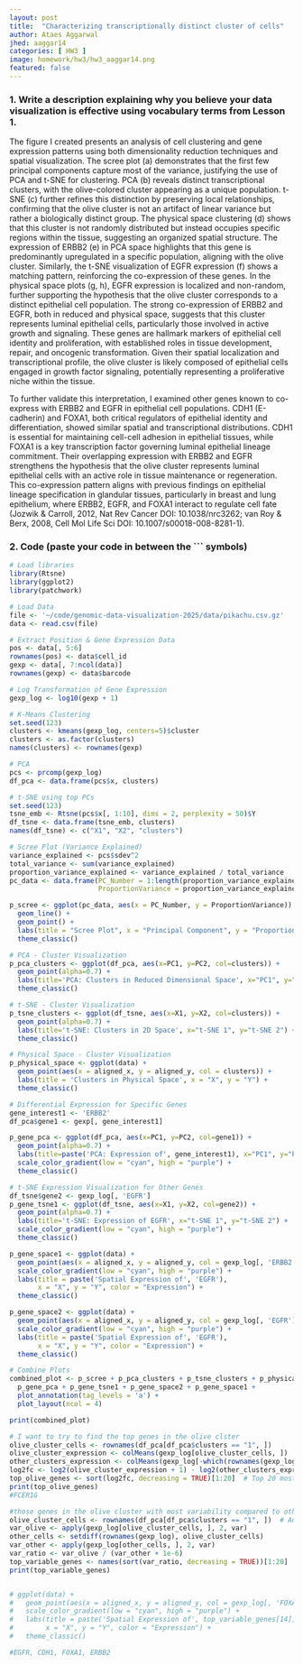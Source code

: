 ```yaml
---
layout: post
title:  "Characterizing transcriptionally distinct cluster of cells"
author: Ataes Aggarwal
jhed: aaggar14
categories: [ HW3 ]
image: homework/hw3/hw3_aaggar14.png
featured: false
---
```


### 1. Write a description explaining why you believe your data visualization is effective using vocabulary terms from Lesson 1. 

The figure I created presents an analysis of cell clustering and gene expression patterns using both dimensionality reduction techniques and spatial visualization. The scree plot (a) demonstrates that the first few principal components capture most of the variance, justifying the use of PCA and t-SNE for clustering. PCA (b) reveals distinct transcriptional clusters, with the olive-colored cluster appearing as a unique population. t-SNE (c) further refines this distinction by preserving local relationships, confirming that the olive cluster is not an artifact of linear variance but rather a biologically distinct group. The physical space clustering (d) shows that this cluster is not randomly distributed but instead occupies specific regions within the tissue, suggesting an organized spatial structure. The expression of ERBB2 (e) in PCA space highlights that this gene is predominantly upregulated in a specific population, aligning with the olive cluster. Similarly, the t-SNE visualization of EGFR expression (f) shows a matching pattern, reinforcing the co-expression of these genes. In the physical space plots (g, h), EGFR expression is localized and non-random, further supporting the hypothesis that the olive cluster corresponds to a distinct epithelial cell population. The strong co-expression of ERBB2 and EGFR, both in reduced and physical space, suggests that this cluster represents luminal epithelial cells, particularly those involved in active growth and signaling. These genes are hallmark markers of epithelial cell identity and proliferation, with established roles in tissue development, repair, and oncogenic transformation. Given their spatial localization and transcriptional profile, the olive cluster is likely composed of epithelial cells engaged in growth factor signaling, potentially representing a proliferative niche within the tissue.

To further validate this interpretation, I examined other genes known to co-express with ERBB2 and EGFR in epithelial cell populations. CDH1 (E-cadherin) and FOXA1, both critical regulators of epithelial identity and differentiation, showed similar spatial and transcriptional distributions. CDH1 is essential for maintaining cell-cell adhesion in epithelial tissues, while FOXA1 is a key transcription factor governing luminal epithelial lineage commitment. Their overlapping expression with ERBB2 and EGFR strengthens the hypothesis that the olive cluster represents luminal epithelial cells with an active role in tissue maintenance or regeneration. This co-expression pattern aligns with previous findings on epithelial lineage specification in glandular tissues, particularly in breast and lung epithelium, where ERBB2, EGFR, and FOXA1 interact to regulate cell fate (Jozwik & Carroll, 2012, Nat Rev Cancer DOI: 10.1038/nrc3262; van Roy & Berx, 2008, Cell Mol Life Sci DOI: 10.1007/s00018-008-8281-1).

### 2. Code (paste your code in between the ``` symbols)

```r
# Load libraries
library(Rtsne)
library(ggplot2)
library(patchwork)

# Load Data
file <- '~/code/genomic-data-visualization-2025/data/pikachu.csv.gz'
data <- read.csv(file)

# Extract Position & Gene Expression Data
pos <- data[, 5:6]
rownames(pos) <- data$cell_id
gexp <- data[, 7:ncol(data)]
rownames(gexp) <- data$barcode

# Log Transformation of Gene Expression
gexp_log <- log10(gexp + 1)

# K-Means Clustering
set.seed(123)
clusters <- kmeans(gexp_log, centers=5)$cluster
clusters <- as.factor(clusters)
names(clusters) <- rownames(gexp)

# PCA
pcs <- prcomp(gexp_log)
df_pca <- data.frame(pcs$x, clusters)

# t-SNE using top PCs
set.seed(123)
tsne_emb <- Rtsne(pcs$x[, 1:10], dims = 2, perplexity = 50)$Y
df_tsne <- data.frame(tsne_emb, clusters)
names(df_tsne) <- c("X1", "X2", "clusters")

# Scree Plot (Variance Explained)
variance_explained <- pcs$sdev^2
total_variance <- sum(variance_explained)
proportion_variance_explained <- variance_explained / total_variance
pc_data <- data.frame(PC_Number = 1:length(proportion_variance_explained),
                      ProportionVariance = proportion_variance_explained)

p_scree <- ggplot(pc_data, aes(x = PC_Number, y = ProportionVariance)) +
  geom_line() +
  geom_point() +
  labs(title = "Scree Plot", x = "Principal Component", y = "Proportion of Variance Explained") +
  theme_classic()

# PCA - Cluster Visualization
p_pca_clusters <- ggplot(df_pca, aes(x=PC1, y=PC2, col=clusters)) +
  geom_point(alpha=0.7) +
  labs(title='PCA: Clusters in Reduced Dimensional Space', x="PC1", y="PC2") +
  theme_classic()

# t-SNE - Cluster Visualization
p_tsne_clusters <- ggplot(df_tsne, aes(x=X1, y=X2, col=clusters)) +
  geom_point(alpha=0.7) +
  labs(title='t-SNE: Clusters in 2D Space', x="t-SNE 1", y="t-SNE 2") +
  theme_classic()

# Physical Space - Cluster Visualization
p_physical_space <- ggplot(data) +
  geom_point(aes(x = aligned_x, y = aligned_y, col = clusters)) +
  labs(title = 'Clusters in Physical Space', x = "X", y = "Y") +
  theme_classic()

# Differential Expression for Specific Genes
gene_interest1 <- 'ERBB2'
df_pca$gene1 <- gexp[, gene_interest1]

p_gene_pca <- ggplot(df_pca, aes(x=PC1, y=PC2, col=gene1)) +
  geom_point(alpha=0.7) +
  labs(title=paste('PCA: Expression of', gene_interest1), x="PC1", y="PC2") +
  scale_color_gradient(low = "cyan", high = "purple") +
  theme_classic()

# t-SNE Expression Visualization for Other Genes
df_tsne$gene2 <- gexp_log[, 'EGFR']
p_gene_tsne1 <- ggplot(df_tsne, aes(x=X1, y=X2, col=gene2)) +
  geom_point(alpha=0.7) +
  labs(title='t-SNE: Expression of EGFR', x="t-SNE 1", y="t-SNE 2") +
  scale_color_gradient(low = "cyan", high = "purple") +
  theme_classic()

p_gene_space1 <- ggplot(data) +
  geom_point(aes(x = aligned_x, y = aligned_y, col = gexp_log[, 'ERBB2'])) +
  scale_color_gradient(low = "cyan", high = "purple") +
  labs(title = paste('Spatial Expression of', 'EGFR'),
       x = "X", y = "Y", color = "Expression") +
  theme_classic()

p_gene_space2 <- ggplot(data) +
  geom_point(aes(x = aligned_x, y = aligned_y, col = gexp_log[, 'EGFR'])) +
  scale_color_gradient(low = "cyan", high = "purple") +
  labs(title = paste('Spatial Expression of', 'EGFR'),
       x = "X", y = "Y", color = "Expression") +
  theme_classic()

# Combine Plots
combined_plot <- p_scree + p_pca_clusters + p_tsne_clusters + p_physical_space + 
  p_gene_pca + p_gene_tsne1 + p_gene_space2 + p_gene_space1 + 
  plot_annotation(tag_levels = 'a') + 
  plot_layout(ncol = 4)

print(combined_plot)

# I want to try to find the top genes in the olive clster
olive_cluster_cells <- rownames(df_pca[df_pca$clusters == "1", ]) 
olive_cluster_expression <- colMeans(gexp_log[olive_cluster_cells, ])
other_clusters_expression <- colMeans(gexp_log[-which(rownames(gexp_log) %in% olive_cluster_cells), ])
log2fc <- log2(olive_cluster_expression + 1) - log2(other_clusters_expression + 1)
top_olive_genes <- sort(log2fc, decreasing = TRUE)[1:20]  # Top 20 most overexpressed genes
print(top_olive_genes)
#FCER1G

#those genes in the olive cluster with most variability compared to other clusters
olive_cluster_cells <- rownames(df_pca[df_pca$clusters == "1", ])  # Adjust if needed
var_olive <- apply(gexp_log[olive_cluster_cells, ], 2, var)
other_cells <- setdiff(rownames(gexp_log), olive_cluster_cells)
var_other <- apply(gexp_log[other_cells, ], 2, var)
var_ratio <- var_olive / (var_other + 1e-6) 
top_variable_genes <- names(sort(var_ratio, decreasing = TRUE))[1:20]  # Top 20 most variable genes
print(top_variable_genes)


# ggplot(data) +
#   geom_point(aes(x = aligned_x, y = aligned_y, col = gexp_log[, 'FOXA1'])) +
#   scale_color_gradient(low = "cyan", high = "purple") +
#   labs(title = paste('Spatial Expression of', top_variable_genes[14]),
#        x = "X", y = "Y", color = "Expression") +
#   theme_classic()

#EGFR, CDH1, FOXA1, ERBB2


```

